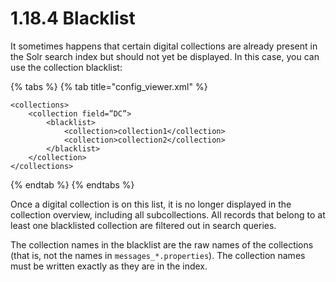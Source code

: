 # 1.18.4 Blacklist

It sometimes happens that certain digital collections are already present in the Solr search index but should not yet be displayed. In this case, you can use the collection blacklist:

{% tabs %}
{% tab title="config_viewer.xml" %}
```markup
<collections>
    <collection field=”DC”>
        <blacklist>
            <collection>collection1</collection>
            <collection>collection2</collection>
        </blacklist>
    </collection>
</collections>
```
{% endtab %}
{% endtabs %}

Once a digital collection is on this list, it is no longer displayed in the collection overview, including all subcollections. All records that belong to at least one blacklisted collection are filtered out in search queries.&#x20;

The collection names in the blacklist are the raw names of the collections (that is, not the names in `messages_*.properties`). The collection names must be written exactly as they are in the index.
